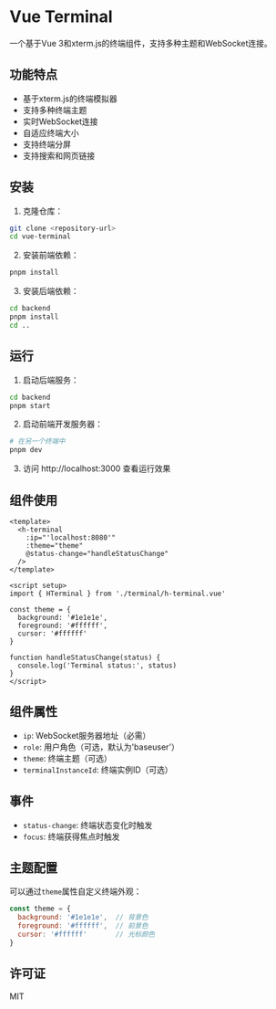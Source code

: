 # Vue Terminal

一个基于Vue 3和xterm.js的终端组件，支持多种主题和WebSocket连接。

## 功能特点

- 基于xterm.js的终端模拟器
- 支持多种终端主题
- 实时WebSocket连接
- 自适应终端大小
- 支持终端分屏
- 支持搜索和网页链接

## 安装

1. 克隆仓库：
```bash
git clone <repository-url>
cd vue-terminal
```

2. 安装前端依赖：
```bash
pnpm install
```

3. 安装后端依赖：
```bash
cd backend
pnpm install
cd ..
```

## 运行

1. 启动后端服务：
```bash
cd backend
pnpm start
```

2. 启动前端开发服务器：
```bash
# 在另一个终端中
pnpm dev
```

3. 访问 http://localhost:3000 查看运行效果

## 组件使用

```vue
<template>
  <h-terminal
    :ip="'localhost:8080'"
    :theme="theme"
    @status-change="handleStatusChange"
  />
</template>

<script setup>
import { HTerminal } from './terminal/h-terminal.vue'

const theme = {
  background: '#1e1e1e',
  foreground: '#ffffff',
  cursor: '#ffffff'
}

function handleStatusChange(status) {
  console.log('Terminal status:', status)
}
</script>
```

## 组件属性

- `ip`: WebSocket服务器地址（必需）
- `role`: 用户角色（可选，默认为'baseuser'）
- `theme`: 终端主题（可选）
- `terminalInstanceId`: 终端实例ID（可选）

## 事件

- `status-change`: 终端状态变化时触发
- `focus`: 终端获得焦点时触发

## 主题配置

可以通过`theme`属性自定义终端外观：

```javascript
const theme = {
  background: '#1e1e1e',  // 背景色
  foreground: '#ffffff',  // 前景色
  cursor: '#ffffff'       // 光标颜色
}
```

## 许可证

MIT